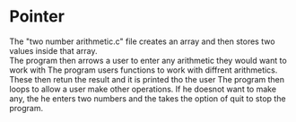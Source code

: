 # Pointer
The "two number arithmetic.c" file creates an array and then stores two values inside that array.<br />
The program then arrows a user to enter any arithmetic they would want to work with
The program users functions to work with diffrent arithmetics.
These then retun the result and it is printed tho the user
The program then loops to allow a user make other operations.
If he doesnot want to make any, the he enters two numbers and the takes the option of quit to stop the program.
